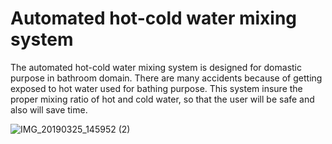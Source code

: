 # Automated hot-cold water mixing system

The automated hot-cold water mixing system is designed for domastic purpose in bathroom domain. There are many accidents because of getting exposed to hot water used for bathing purpose. This system insure the proper mixing ratio of hot and cold water, so that the user will be safe and also will save time.

![IMG_20190325_145952 (2)](https://user-images.githubusercontent.com/71897685/146635885-2001db05-8ee4-4ae9-b50d-02c4c4c2e231.jpg)

